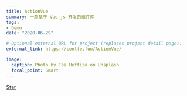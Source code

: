 ```yaml
---
title: ActionVue
summary: 一款基于 Vue.js 开发的组件库
tags:
- Demo
date: "2020-06-29"

# Optional external URL for project (replaces project detail page).
external_link: https://coolfe.fun/ActionVue/

image:
  caption: Photo by Toa Heftiba on Unsplash
  focal_point: Smart
---
```


<span style="text-shadow: none;"><a class="github-button" href="https://github.com/wencaizhang/ActionVue" data-icon="octicon-star" data-size="large" data-show-count="true" aria-label="Star this on GitHub">Star</a><script async defer src="https://buttons.github.io/buttons.js"></script></span>